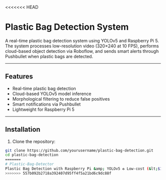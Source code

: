 <<<<<<< HEAD
# Plastic Bag Detection System

A real-time plastic bag detection system using YOLOv5 and Raspberry Pi 5. The system processes low-resolution video (320×240 at 10 FPS), performs cloud-based object detection via Roboflow, and sends smart alerts through Pushbullet when plastic bags are detected.

---

## Features

- Real-time plastic bag detection
- Cloud-based YOLOv5 model inference
- Morphological filtering to reduce false positives
- Smart notifications via Pushbullet
- Lightweight for Raspberry Pi 5

---

## Installation

1. Clone the repository:

```bash
git clone https://github.com/yourusername/plastic-bag-detection.git
cd plastic-bag-detection
=======
# Plastic-Bag-Detector
Plastic Bag Detection with Raspberry Pi &amp; YOLOv5 ♻️ Low-cost (&lt;$100) embedded vision system for automated plastic waste sorting. Achieves 85% accuracy at 10 FPS using custom-trained model.
>>>>>>> 557b092b2718a392407d95ff4f5a21bd6c9dc88f

